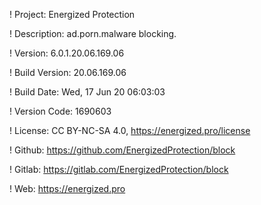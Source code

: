 ! Project: Energized Protection

! Description: ad.porn.malware blocking.

! Version: 6.0.1.20.06.169.06

! Build Version: 20.06.169.06

! Build Date: Wed, 17 Jun 20 06:03:03

! Version Code: 1690603

! License: CC BY-NC-SA 4.0, https://energized.pro/license

! Github: https://github.com/EnergizedProtection/block

! Gitlab: https://gitlab.com/EnergizedProtection/block


! Web: https://energized.pro
